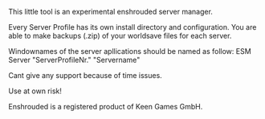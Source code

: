 This little tool is an experimental enshrouded server manager.

Every Server Profile has its own install directory and configuration.
You are able to make backups (.zip) of your worldsave files for each server.

Windownames of the server apllications should be named as follow:
ESM Server "ServerProfileNr." "Servername"


Cant give any support because of time issues.

Use at own risk!




Enshrouded is a registered product of Keen Games GmbH.
